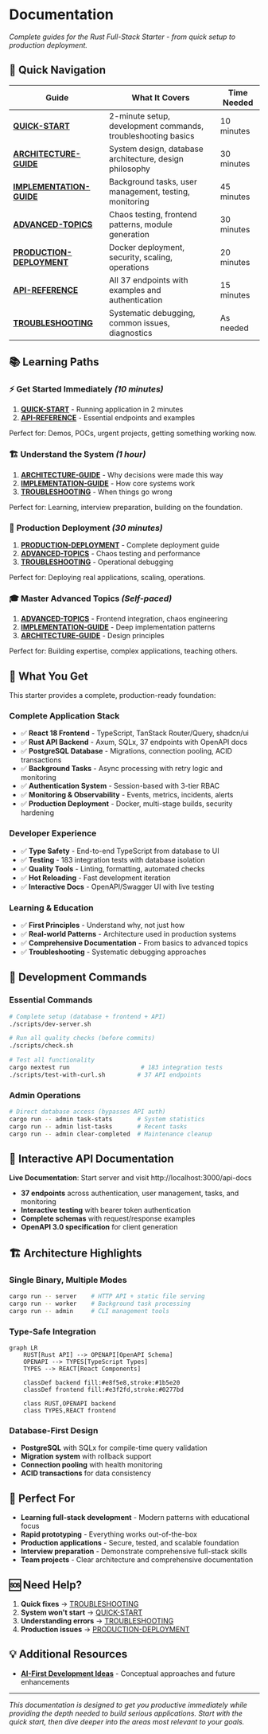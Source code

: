# Documentation

*Complete guides for the Rust Full-Stack Starter - from quick setup to production deployment.*

## 🚀 Quick Navigation

| Guide | What It Covers | Time Needed |
|-------|---------------|-------------|
| **[QUICK-START](QUICK-START.md)** | 2-minute setup, development commands, troubleshooting basics | 10 minutes |
| **[ARCHITECTURE-GUIDE](ARCHITECTURE-GUIDE.md)** | System design, database architecture, design philosophy | 30 minutes |
| **[IMPLEMENTATION-GUIDE](IMPLEMENTATION-GUIDE.md)** | Background tasks, user management, testing, monitoring | 45 minutes |
| **[ADVANCED-TOPICS](ADVANCED-TOPICS.md)** | Chaos testing, frontend patterns, module generation | 30 minutes |
| **[PRODUCTION-DEPLOYMENT](PRODUCTION-DEPLOYMENT.md)** | Docker deployment, security, scaling, operations | 20 minutes |
| **[API-REFERENCE](API-REFERENCE.md)** | All 37 endpoints with examples and authentication | 15 minutes |
| **[TROUBLESHOOTING](TROUBLESHOOTING.md)** | Systematic debugging, common issues, diagnostics | As needed |

## 📚 Learning Paths

### ⚡ **Get Started Immediately** *(10 minutes)*
1. **[QUICK-START](QUICK-START.md)** - Running application in 2 minutes
2. **[API-REFERENCE](API-REFERENCE.md)** - Essential endpoints and examples

Perfect for: Demos, POCs, urgent projects, getting something working now.

### 🏗️ **Understand the System** *(1 hour)*
1. **[ARCHITECTURE-GUIDE](ARCHITECTURE-GUIDE.md)** - Why decisions were made this way
2. **[IMPLEMENTATION-GUIDE](IMPLEMENTATION-GUIDE.md)** - How core systems work
3. **[TROUBLESHOOTING](TROUBLESHOOTING.md)** - When things go wrong

Perfect for: Learning, interview preparation, building on the foundation.

### 🚀 **Production Deployment** *(30 minutes)*
1. **[PRODUCTION-DEPLOYMENT](PRODUCTION-DEPLOYMENT.md)** - Complete deployment guide
2. **[ADVANCED-TOPICS](ADVANCED-TOPICS.md)** - Chaos testing and performance
3. **[TROUBLESHOOTING](TROUBLESHOOTING.md)** - Operational debugging

Perfect for: Deploying real applications, scaling, operations.

### 🎓 **Master Advanced Topics** *(Self-paced)*
1. **[ADVANCED-TOPICS](ADVANCED-TOPICS.md)** - Frontend integration, chaos engineering
2. **[IMPLEMENTATION-GUIDE](IMPLEMENTATION-GUIDE.md)** - Deep implementation patterns
3. **[ARCHITECTURE-GUIDE](ARCHITECTURE-GUIDE.md)** - Design principles

Perfect for: Building expertise, complex applications, teaching others.

## 🎯 What You Get

This starter provides a complete, production-ready foundation:

### **Complete Application Stack**
- ✅ **React 18 Frontend** - TypeScript, TanStack Router/Query, shadcn/ui
- ✅ **Rust API Backend** - Axum, SQLx, 37 endpoints with OpenAPI docs
- ✅ **PostgreSQL Database** - Migrations, connection pooling, ACID transactions
- ✅ **Background Tasks** - Async processing with retry logic and monitoring
- ✅ **Authentication System** - Session-based with 3-tier RBAC
- ✅ **Monitoring & Observability** - Events, metrics, incidents, alerts
- ✅ **Production Deployment** - Docker, multi-stage builds, security hardening

### **Developer Experience**
- ✅ **Type Safety** - End-to-end TypeScript from database to UI
- ✅ **Testing** - 183 integration tests with database isolation
- ✅ **Quality Tools** - Linting, formatting, automated checks
- ✅ **Hot Reloading** - Fast development iteration
- ✅ **Interactive Docs** - OpenAPI/Swagger UI with live testing

### **Learning & Education**
- ✅ **First Principles** - Understand why, not just how
- ✅ **Real-world Patterns** - Architecture used in production systems
- ✅ **Comprehensive Documentation** - From basics to advanced topics
- ✅ **Troubleshooting** - Systematic debugging approaches

## 🔧 Development Commands

### Essential Commands
```bash
# Complete setup (database + frontend + API)
./scripts/dev-server.sh

# Run all quality checks (before commits)
./scripts/check.sh

# Test all functionality
cargo nextest run                    # 183 integration tests
./scripts/test-with-curl.sh         # 37 API endpoints
```

### Admin Operations
```bash
# Direct database access (bypasses API auth)
cargo run -- admin task-stats       # System statistics  
cargo run -- admin list-tasks       # Recent tasks
cargo run -- admin clear-completed  # Maintenance cleanup
```

## 📖 Interactive API Documentation

**Live Documentation**: Start server and visit http://localhost:3000/api-docs

- **37 endpoints** across authentication, user management, tasks, and monitoring
- **Interactive testing** with bearer token authentication
- **Complete schemas** with request/response examples
- **OpenAPI 3.0 specification** for client generation

## 🏗️ Architecture Highlights

### Single Binary, Multiple Modes
```bash
cargo run -- server    # HTTP API + static file serving
cargo run -- worker    # Background task processing  
cargo run -- admin     # CLI management tools
```

### Type-Safe Integration
```mermaid
graph LR
    RUST[Rust API] --> OPENAPI[OpenAPI Schema]
    OPENAPI --> TYPES[TypeScript Types]
    TYPES --> REACT[React Components]
    
    classDef backend fill:#e8f5e8,stroke:#1b5e20
    classDef frontend fill:#e3f2fd,stroke:#0277bd
    
    class RUST,OPENAPI backend
    class TYPES,REACT frontend
```

### Database-First Design
- **PostgreSQL** with SQLx for compile-time query validation
- **Migration system** with rollback support
- **Connection pooling** with health monitoring
- **ACID transactions** for data consistency

## 🎯 Perfect For

- **Learning full-stack development** - Modern patterns with educational focus
- **Rapid prototyping** - Everything works out-of-the-box
- **Production applications** - Secure, tested, and scalable foundation
- **Interview preparation** - Demonstrate comprehensive full-stack skills
- **Team projects** - Clear architecture and comprehensive documentation

## 🆘 Need Help?

1. **Quick fixes** → [TROUBLESHOOTING](TROUBLESHOOTING.md#-quick-fixes)
2. **System won't start** → [QUICK-START](QUICK-START.md#-troubleshooting)
3. **Understanding errors** → [TROUBLESHOOTING](TROUBLESHOOTING.md#-systematic-debugging)
4. **Production issues** → [PRODUCTION-DEPLOYMENT](PRODUCTION-DEPLOYMENT.md#-troubleshooting-production)

## 💡 Additional Resources

- **[AI-First Development Ideas](ideas/ai-first.md)** - Conceptual approaches and future enhancements

---

*This documentation is designed to get you productive immediately while providing the depth needed to build serious applications. Start with the quick start, then dive deeper into the areas most relevant to your goals.*